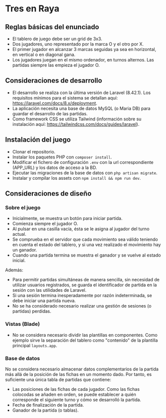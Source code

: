 # Tres en Raya

## Reglas básicas del enunciado

- El tablero de juego debe ser un grid de 3x3.
- Dos jugadores, uno representado por la marca O y el otro por X.
- El primer jugador en alcanzar 3 marcas seguidas ya sea en horizontal, en vertical o en diagonal
gana.
- Los jugadores juegan en el mismo ordenador, en turnos alternos. Las partidas siempre las empieza el jugador O.

## Consideraciones de desarrollo

- El desarrollo se realiza con la última versión de Laravel (8.42.1). Los requisitos mínimos para el sistema se detallan aquí: https://laravel.com/docs/8.x/deployment.
- La aplicación necesita una base de datos MySQL (o Maria DB) para guardar el desarrollo de las partidas.
- Como framework CSS se utiliza Tailwind (información sobre su instalación aquí: https://tailwindcss.com/docs/guides/laravel).

## Instalación del juego

- Clonar el repositorio.
- Instalar los paquetes PHP con `composer install`.
- Modificar el fichero de configuración `.env` con la url correspondiente (APP_URL) y los datos de acceso a la BD. 
- Ejecutar las migraciones de la base de datos con `php artisan migrate`.
- Instalar y compilar los assets con `npm install && npm run dev`.

## Consideraciones de diseño

### Sobre el juego

- Inicialmente, se muestra un botón para iniciar partida.
- Comienza siempre el jugador O.
- Al pulsar en una casilla vacía, ésta se le asigna al jugador del turno actual.
- Se comprueba en el servidor que cada movimiento sea válido teniendo en cuenta el estado del tablero, y si una vez realizado el movimiento hay un ganador.
- Cuando una partida termina se muestra el ganador y se vuelve al estado inicial.

Además:

- Para permitir partidas simultáneas de manera sencilla, sin necesidad de utilizar usuarios registrados, se guarda el identificador de partida en la sesión con las utilidades de Laravel.
- Si una sesión termina inesperadamente por razón indeterminada, se debe iniciar una partida nueva.
- No se ha considerado necesario realizar una gestión de sesiones (o partidas) perdidas.

### Vistas (Blade)

- No se considera necesario dividir las plantillas en componentes. Como ejemplo sirve la separación del tablero como "contenido" de la plantilla principal `layouts.app`.

### Base de datos

No se considera necesario almacenar datos complementarios de la partida más allá de la posición de las fichas en un momento dado. Por tanto, es suficiente una única tabla de partidas que contiene: 
- Las posiciones de las fichas de cada jugador. Como las fichas colocodas se añaden en orden, se puede establecer a quién corresponde el siguiente turno y cómo se desarrolló la partida.
- Fecha de finalización de la partida.
- Ganador de la partida (o tablas).

